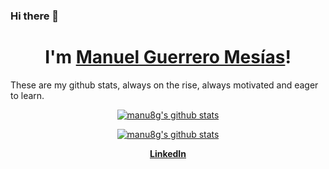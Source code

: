 ### Hi there 👋
<h1 align="center">I'm <a href="https://github.com/Manu8G">Manuel Guerrero Mesías</a>!</h1>
These are my github stats, always on the rise, always motivated and eager to learn.

<p align="center">
  <a href="https://github.com/Manu8G"><img src="https://github-readme-stats.vercel.app/api?username=manu8g&hide_border=true&show_icons=true&text_color=4C71F1&bg_color=0000" alt="manu8g's github stats"></a>
</p>
<p align="center">
  <a href="https://https://github.com/Manu8G"><img src="https://github-readme-stats.vercel.app/api?username=manu8g&hide_border=true&show_icons=true&text_color=4C71F1&bg_color=0000" alt="manu8g's github stats"></a>
</p>

<p align="center">
  <strong><a href="https://www.linkedin.com/in/manugueme/">LinkedIn</a></strong>
</p>


<!--
**Manu8G/Manu8G** is a ✨ _special_ ✨ repository because its `README.md` (this file) appears on your GitHub profile.

Here are some ideas to get you started:

- 🔭 I’m currently working on ...
- 🌱 I’m currently learning ...
- 👯 I’m looking to collaborate on ...
- 🤔 I’m looking for help with ...
- 💬 Ask me about ...
- 📫 How to reach me: ...
- 😄 Pronouns: ...
- ⚡ Fun fact: ...
-->
